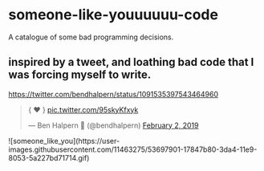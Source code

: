 # someone-like-youuuuuu-code
A catalogue of some bad programming decisions.

## inspired by a tweet, and loathing bad code that I was forcing myself to write.

https://twitter.com/bendhalpern/status/1091535397543464960

<blockquote class="twitter-tweet" data-lang="en"><p lang="und" dir="ltr">{ ❤️ } <a href="https://t.co/95skyKfxyk">pic.twitter.com/95skyKfxyk</a></p>&mdash; Ben Halpern 🤗 (@bendhalpern) <a href="https://twitter.com/bendhalpern/status/1091535397543464960?ref_src=twsrc%5Etfw">February 2, 2019</a></blockquote>
![someone_like_you](https://user-images.githubusercontent.com/11463275/53697901-17847b80-3da4-11e9-8053-5a227bd71714.gif)
